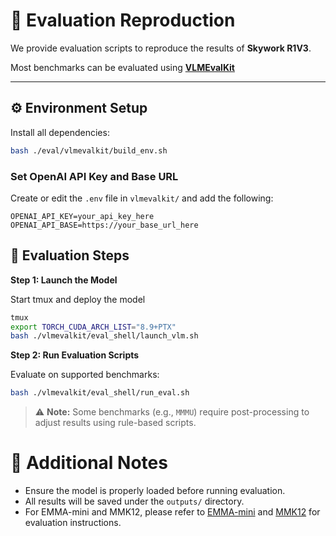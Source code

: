 # 🧪 Evaluation Reproduction


We provide evaluation scripts to reproduce the results of **Skywork R1V3**.

Most benchmarks can be evaluated using **[VLMEvalKit](https://github.com/open-compass/VLMEvalKit)**

---
## ⚙️ Environment Setup

Install all dependencies:

```bash
bash ./eval/vlmevalkit/build_env.sh
```
### Set OpenAI API Key and Base URL
Create or edit the `.env` file in `vlmevalkit/` and add the following:

```dotenv
OPENAI_API_KEY=your_api_key_here
OPENAI_API_BASE=https://your_base_url_here
```
## 🚀 Evaluation Steps
**Step 1: Launch the Model**

Start tmux and deploy the model
```bash
tmux
export TORCH_CUDA_ARCH_LIST="8.9+PTX"
bash ./vlmevalkit/eval_shell/launch_vlm.sh
```
**Step 2: Run Evaluation Scripts**

Evaluate on supported benchmarks:
```bash
bash ./vlmevalkit/eval_shell/run_eval.sh
```
> ⚠️ **Note:** Some benchmarks (e.g., `MMMU`) require post-processing to adjust results using rule-based scripts.


# 📌 Additional Notes
- Ensure the model is properly loaded before running evaluation.
- All results will be saved under the `outputs/` directory.
- For EMMA-mini and MMK12, please refer to [EMMA-mini](https://github.com/EMMA-Bench/EMMA) and [MMK12](https://github.com/ModalMinds/MM-EUREKA) for evaluation instructions.

